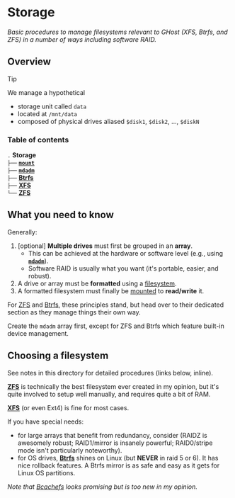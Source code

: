 # Storage

*Basic procedures to manage filesystems relevant to GHost (XFS, Btrfs, and ZFS) in a number of ways including software RAID.*

## Overview

> [!Tip]
> We manage a hypothetical  
> - storage unit called `data`  
> - located at `/mnt/data`  
> - composed of physical drives aliased `$disk1`, `$disk2`, …, `$diskN`

### Table of contents

`.` **Storage**  
`├──` [**`mount`**](mount.md)  
`├──` [**`mdadm`**](mdadm.md)  
`├──` [**Btrfs**](Btrfs.md)  
`├──` [**XFS**](XFS.md)  
`└──` [**ZFS**](ZFS.md)  


## What you need to know

Generally:

1. \[optional\] **Multiple drives** must first be grouped in an **array**.
    - This can be achieved at the hardware or software level (e.g., using [**`mdadm`**](mdadm.md)).  
    - Software RAID is usually what you want (it's portable, easier, and robust).
1. A drive or array must be **formatted** using a [filesystem](#choosing-a-filesystem).
1. A formatted filesystem must finally be [mounted](#mount) to **read/write** it.

For [ZFS](#zfs) and [Btrfs](#btrfs), these principles stand, but head over to their dedicated section as they manage things their own way.



Create the `mdadm` array first, except for ZFS and Btrfs which feature built-in device management.



## Choosing a filesystem

See notes in this directory for detailed procedures (links below, inline).

[**ZFS**](ZFS.md) is technically the best filesystem ever created in my opinion, but it's quite involved to setup well manually, and requires quite a bit of RAM.

[**XFS**](XFS.md) (or even Ext4) is fine for most cases.

If you have special needs:
- for large arrays that benefit from redundancy, consider (RAIDZ is awesomely robust; RAID1/mirror is insanely powerful; RAID0/stripe mode isn't particularly noteworthy).
- for OS drives, [**Btrfs**](Btrfs.md) shines on Linux (but **NEVER** in raid 5 or 6). It has nice rollback features. A Btrfs mirror is as safe and easy as it gets for Linux OS partitions.

*Note that [Bcachefs](https://bcachefs.org/) looks promising but is too new in my opinion.*






[man-mount]: https://manpages.ubuntu.com/manpages/noble/en/man8/mount.8.html
[man-xfs]: https://manpages.ubuntu.com/manpages/noble/en/man5/xfs.5.html
[man-mkfs.xfs]: https://manpages.ubuntu.com/manpages/noble/en/man8/mkfs.xfs.8.html
[man-chattr]: https://manpages.ubuntu.com/manpages/noble/en/man1/chattr.1.html
[man-mdadm]: https://manpages.ubuntu.com/manpages/noble/en/man8/mdadm.8.html


<!--
[man-]: 
-->














